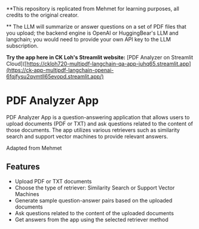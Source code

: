 
**This repository is replicated from Mehmet for learning purposes, all credits to the original creator.

** The LLM will summarize or answer questions on a set of PDF files that you upload; the backend engine is OpenAI or HuggingBear's LLM and langchain; you would need to provide your own API key to the LLM subscription.

**Try the app here in CK Loh's Streamlit website:** [PDF Analyzer on Streamlit Cloud]([https://ckloh720-multipdf-langchain-qa-app-juhq65.streamlit.app](https://ck-app-multipdf-langchain-openai-6fqjfysu2qvmtll65evopd.streamlit.app/)

# PDF Analyzer App

PDF Analyzer App is a question-answering application that allows users to upload documents (PDF or TXT) and ask questions related to the content of those documents. The app utilizes various retrievers such as similarity search and support vector machines to provide relevant answers.

Adapted from Mehmet

## Features

- Upload PDF or TXT documents
- Choose the type of retriever: Similarity Search or Support Vector Machines
- Generate sample question-answer pairs based on the uploaded documents
- Ask questions related to the content of the uploaded documents
- Get answers from the app using the selected retriever method

